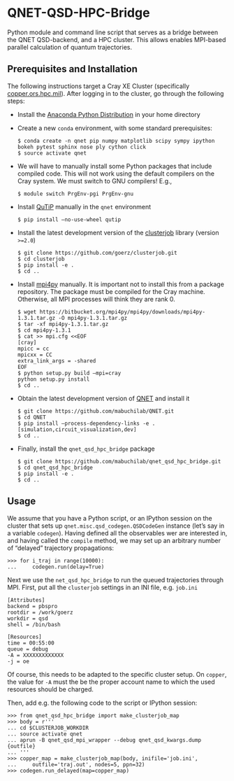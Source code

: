 # QNET-QSD-HPC-Bridge #

Python module and command line script that serves as a bridge between the QNET
QSD-backend, and a HPC cluster. This allows enables MPI-based parallel
calculation of quantum trajectories.

## Prerequisites and Installation ##

The following instructions target a Cray XE Cluster (specifically
[copper.ors.hpc.mil][Copper]). After logging in to the cluster, go through the
following steps:

*   Install the [Anaconda Python Distribution][Anaconda] in your home directory

*   Create a new `conda` environment, with some standard prerequisites:

        $ conda create -n qnet pip numpy matplotlib scipy sympy ipython bokeh pytest sphinx nose ply cython click
        $ source activate qnet

*   We will have to manually install some Python packages that include compiled
    code. This will not work using the default compilers on the Cray system. We
    must switch to GNU compilers! E.g.,

        $ module switch PrgEnv-pgi PrgEnv-gnu

*   Install [QuTiP][] manually in the `qnet` environment

        $ pip install –no-use-wheel qutip

*   Install the latest development version of the [clusterjob][] library (version `>=2.0`)

        $ git clone https://github.com/goerz/clusterjob.git
        $ cd clusterjob
        $ pip install -e .
        $ cd ..

*   Install [mpi4py][] manually. It is important not to install this from a
    package repository. The package must be compiled for the Cray machine.
    Otherwise, all MPI processes will think they are rank 0.

        $ wget https://bitbucket.org/mpi4py/mpi4py/downloads/mpi4py-1.3.1.tar.gz -O mpi4py-1.3.1.tar.gz
        $ tar -xf mpi4py-1.3.1.tar.gz
        $ cd mpi4py-1.3.1
        $ cat >> mpi.cfg <<EOF
        [cray]
        mpicc = cc
        mpicxx = CC
        extra_link_args = -shared
        EOF
        $ python setup.py build –mpi=cray
        python setup.py install
        $ cd ..

*   Obtain the latest development version of [QNET][] and install it

        $ git clone https://github.com/mabuchilab/QNET.git
        $ cd QNET
        $ pip install –process-dependency-links -e .[simulation,circuit_visualization,dev]
        $ cd ..

*   Finally, install the `qnet_qsd_hpc_bridge` package

        $ git clone https://github.com/mabuchilab/qnet_qsd_hpc_bridge.git
        $ cd qnet_qsd_hpc_bridge
        $ pip install -e .
        $ cd ..

## Usage ##

We assume that you have a Python script, or an IPython session on the cluster
that sets up `qnet.misc.qsd_codegen.QSDCodeGen` instance (let’s say in a
variable `codegen`).  Having defined all the observables wer are interested in,
and having called the `compile` method, we may set up an arbitrary number of
“delayed” trajectory propagations:

    >>> for i_traj in range(10000):
    ...     codegen.run(delay=True)

Next we use the `net_qsd_hpc_bridge` to run the queued trajectories through MPI.
First, put all the `clusterjob` settings in an INI file, e.g. `job.ini`

    [Attributes]
    backend = pbspro
    rootdir = /work/goerz
    workdir = qsd
    shell = /bin/bash

    [Resources]
    time = 00:55:00
    queue = debug
    -A = XXXXXXXXXXXXX
    -j = oe

Of course, this needs to be adapted to the specific cluster setup. On `copper`,
the  value for `-A` must the be the proper account name to which the used
resources should be charged.

Then, add e.g. the following code to the script or IPython session:

    >>> from qnet_qsd_hpc_bridge import make_clusterjob_map
    >>> body = r'''
    ... cd $CLUSTERJOB_WORKDIR
    ... source activate qnet
    ... aprun -B qnet_qsd_mpi_wrapper --debug qnet_qsd_kwargs.dump {outfile}
    ... '''
    >>> copper_map = make_clusterjob_map(body, inifile='job.ini',
    ...     outfile='traj.out', nodes=5, ppn=32)
    >>> codegen.run_delayed(map=copper_map)

[Copper]: http://www.ors.hpc.mil/docs/copperUserGuide.html
[Anaconda]: https://www.continuum.io/downloads
[QNET]: https://github.com/mabuchilab/QNET
[clusterjob]: https://clusterjob.readthedocs.org/en/latest/
[mpi4py]: https://mpi4py.readthedocs.org/en/stable/
[QuTiP]: http://qutip.org
